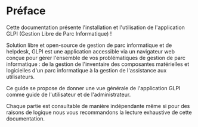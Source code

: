 Préface
=======

Cette documentation présente l'installation et l'utilisation de l'application GLPI (Gestion Libre de Parc Informatique) !

Solution libre et open-source de gestion de parc informatique et de helpdesk, GLPI est une application accessible via un navigateur web conçue pour gérer l'ensemble de vos problématiques de gestion de parc
informatique : de la gestion de l'inventaire des composantes matérielles et logicielles d'un parc informatique à la gestion de l'assistance aux utilisateurs.

Ce guide se propose de donner une vue générale de l'application GLPI comme guide de l'utilisateur et de l'administrateur.

Chaque partie est consultable de manière indépendante même si pour des raisons de logique nous vous recommandons la lecture exhaustive de cette documentation.
